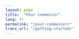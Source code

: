 ```yaml
---
layout: page
title:  "Pour commencer"
lang: fr
permalink: "/pour-commencer/"
trans_url: "/getting-started/"
---
```


